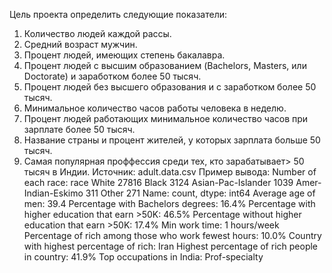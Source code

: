 Цель проекта определить следующие показатели:
  1. Количество людей каждой рассы.
  2. Средний возраст мужчин.
  3. Процент людей, имеющих степень бакалавра.
  4. Процент людей с высшим образованием (Bachelors, Masters, или Doctorate) и заработком более 50 тысяч.
  5. Процент людей без высшего образования и с заработком более 50 тысяч.
  6. Минимальное количество часов работы человека в неделю.
  7. Процент людей работающих минимальное количество часов при зарплате более 50 тысяч.
  8. Название страны и процент жителей, у которых зарплата больше 50 тысяч.
  9. Самая популярная проффессия среди тех, кто зарабатывает> 50 тысяч в Индии.
Источник: adult.data.csv
Пример вывода:
Number of each race:
 race
White                 27816
Black                  3124
Asian-Pac-Islander     1039
Amer-Indian-Eskimo      311
Other                   271
Name: count, dtype: int64
Average age of men: 39.4
Percentage with Bachelors degrees: 16.4%
Percentage with higher education that earn >50K: 46.5%
Percentage without higher education that earn >50K: 17.4%
Min work time: 1 hours/week
Percentage of rich among those who work fewest hours: 10.0%
Country with highest percentage of rich: Iran
Highest percentage of rich people in country: 41.9%
Top occupations in India: Prof-specialty
